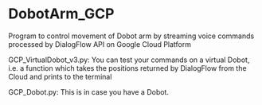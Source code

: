 # DobotArm_GCP
Program to control movement of Dobot arm by streaming voice commands processed by DialogFlow API on Google Cloud Platform

GCP_VirtualDobot_v3.py: You can test your commands on a virtual Dobot, i.e. a function which takes the positions returned by DialogFlow from the Cloud and prints to the terminal

GCP_Dobot.py: This is in case you have a Dobot.
